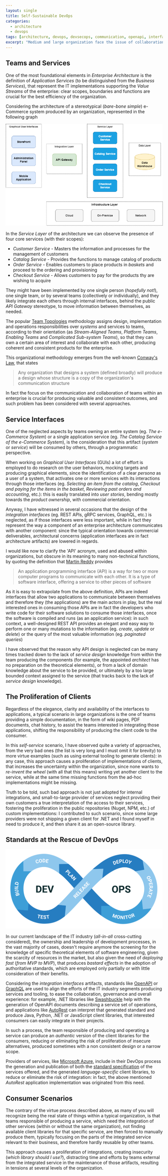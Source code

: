 ```yaml
---
layout: single
title: Self-Sustainable DevOps
categories:
  - architecture
  - devops
tags: [architecture, devops, devsecops, communication, openapi, interfaces, client, microservice]
excerpt: "Medium and large organization face the issue of collaboration between teams and services: clear boundarie and responsibilities are crucial for success"
---
```


## Teams and Services

One of the most foundational elements in _Enterprise Architecture_ is the definition of _Application Services_ (to be distinguished from the _Business Services_), that represent the IT implementations supporting the _Value Streams_ of the enterprise: clear scopes, boundaries and functions are crucial for the best efficiency of the organization.

Considering the architecture of a stereotypical (_bare-bone simple_) e-Commerce system produced by an organization, represented in the following graph

![eCommerce Service](/assets/img/2023-02-13-self-sustainable-devops/eCommerce%20Architecture.png)

In the _Service Layer_ of the architecture we can observe the presence of four core services (with their scopes):

* _Customer Service_ - Masters the information and processes for the management of customers
* _Catalog Service_ - Provides the functions to manage catalog of products
* _Order Service_ - Enables customers to place products in _baskets_ and proceed to the ordering and provisioning
* _Checkout Service_ - Allows customers to pay for the products thy are wishing to acquire

They might have been implemented by one single person (_hopefully not!_), one single team, or by several teams (collectively or individually), and they likely integrate each others through internal interfaces, behind the public _API Gateway_ stereotype, to move information between themselves, as needed.

The popular [Team Topologies](https://teamtopologies.com/) methodology assigns design, implementation and operations responsibilities over _systems_ and services to teams, according to their orientation (as _Stream-Aligned Teams_, _Platform Teams_, _Enabling Teams_ and _Complicated Sub-system Teams_), so that they can own a certain area of interest and collaborate with each other, producing coherent and consistent products for the enterprise.

This organizational methodology emerges from the well-known [Conway's Law](https://en.wikipedia.org/wiki/Conway%27s_law), that states

> Any organization that designs a system (defined broadly) will produce a design whose structure is a copy of the organization's communication structure

In fact the focus on the communication and collaboration of teams within an enterprise is crucial for producing valuable and consistent outcomes, and such problem has been considered with several approaches.

## Service Interfaces

One of the neglected aspects by teams owning an entire system (eg. _The e-Commerce System_) or a single application service (eg. _The Catalog Service of the e-Commerce System_), is the consideration that this artifact (_system_ or _service_) will be consumed by others, through a programmatic perspective.

When working on _Graphical User Interfaces_ (GUIs) a lot of effort is employed to do research on the user behaviors, mocking targets and producing graphical elements, since the identification of a clear _persona_ as a user of a system, that activates one or more services with its interactions through those interfaces (eg. _Selecting an item from the catalog_, _Checkout and paying for the items in the basket_, _Reviewing past orders and accounting_, etc.): this is easily translated into _user stories_, bending mostly towards the _product ownership_, with commercial orientation.

Anyway, I have witnessed in several occasions that the design of the _integration interfaces_ (eg. REST APIs, gRPC services, GraphQL, etc.) is neglected, as if those interfaces were less important, while in fact they represent the way a component of an enterprise architecture communicates with another component: since the typical orientation towards commercial deliverables, architectural concerns (application interfaces are in fact architecture artifacts) are lowered in regards.

I would like now to clarify the 'API' acronym, used and abused within organizations, but obscure in its meaning to many non-technical functions, by quoting the definition that [Martin Reddy](https://www.amazon.com/API-Design-C-Martin-Reddy/dp/0123850037) provides

> An application programming interface (API) is a way for two or more computer programs to communicate with each other. It is a type of software interface, offering a service to other pieces of software

As it is easy to extrapolate from the above definition, APIs are indeed interfaces that allow two applications to communicate between themselves and therefore they (the applications) are the main actors in play, but the real interested ones in consuming those APIs are in fact the developers who write code for their software solutions to consume those interfaces, once the software is compiled and runs (as an application service): in such context, a well-designed REST API provides an elegant and easy way to perform one or many mutations to the information (eg. _create_, _update_ or _delete_) or the query of the most valuable information (eg. _paginated queries_)

I have observed that the reason why API design is neglected can be many times tracked down to the lack of _service design_ knowledge from within the team producing the components (for example, the appointed _architect_ has no preparation on the theoretical elements), or from a lack of domain knowledge about the service to be provided, or ultimately by a too large bounded context assigned to the service (that tracks back to the lack of _service design_ knowledge).

## The Proliferation of Clients

Regardless of the elegance, clarity and availability of the interfaces to applications, a typical scenario in large organizations is the one of teams  providing a simple documentation, in the form of wiki pages, PDF documents, chat history, to assist the teams interested in integrating those applications, shifting the responsibility of producing the client code to the consumer.

In this _self-service_ scenario, I have observed quite a variety of approaches, from the very bad ones (the list is very long and I must omit it for brevity) to more virtue examples (such as using external tooling to generate clients): in any case, this approach causes a proliferation of implementations of clients, that increases the uncertainty within the organization, since none wants to _re-invent the wheel_ (with all that this means) writing yet another client to the service, while at the same time missing functions from the ad-hoc implementations might be missing.

Truth to be told, such bad approach is not just adopted for internal integrations, and small-to-large provider of services neglect providing their own customers a true interpretation of the access to their services, fostering the proliferation in the public repositories (Nuget, NPM, etc.) of custom implementations: I contributed to such scenario, since some large providers were not shipping a given client for .NET and I found myself in need to produce it, and then share it as an open-source library.

## Standards at the Rescue of DevOps

![DevOps](/assets/img/2023-02-13-self-sustainable-devops/devops-infinity.png)

In our current landscape of the IT industry (_all-in-all_ cross-cutting considered), the ownership and leadership of development processes, in the vast majority of cases, doesn't require anymore the screening for the knowledge of specific theoretical elements of software engineering, given the scarcity of resources in the market, but also given the need of _deploying fast_ (_from MVP to MVP_), that produces _bastard effects_ in the adoption of authoritative standards, which are employed only partially or with little consideration of their benefits.

Considering the _integration interfaces_ artifacts, standards like [OpenAPI](https://www.openapis.org/) or [GraphQL](https://graphql.org/) are used to align the efforts of the IT industry segments producing services and tooling, to ease the collaboration, governance and overall experience: for example, .NET libraries like [Swashbuckle](https://github.com/domaindrivendev/Swashbuckle.AspNetCore) help with the generation of OpenAPI documents describing a service set of operations, and applications like [AutoRest](http://azure.github.io/autorest/) can interpret that generated standard and produce Java, Python, .NET or JavaScript client libraries, that interested consumers can easily integrate in their projects.

In such a process, the team responsible of producing and operating a service can produce an _authentic_ version of the client libraries for the consumers, reducing or eliminating the risk of proliferation of insecure alternatives, produced sometimes with a non consistent design or a narrow scope.

Providers of services, like [Microsoft Azure](https://azure.com), include in their DevOps process the generation and publication of both the [standard specification](https://github.com/Azure/azure-rest-api-specs) of the services offered, and the generated _language-specific_ client libraries, to reduce or eliminate the risk of integration: in fact, the above mentioned _AutoRest_ application implementation was originated from this need.

## Consumer Scenarios

The contrary of the virtue process described above, as many of you will recognize being the real state of things within a typical organization, is that teams responsible of producing a service, which need the integration of other services (within or without the same organization), not finding available client libraries for that specific service, are then forced to manually produce them, typically focusing on the parts of the integrated service relevant to their business, and therefore hardly reusable by other teams.

This approach causes a proliferation of integrations, creating insecurity (_which library should I use?_), distracting time and efforts by teams external from the integrated service in the maintenance of those artifacts, resulting in tensions at several levels of the organization.
